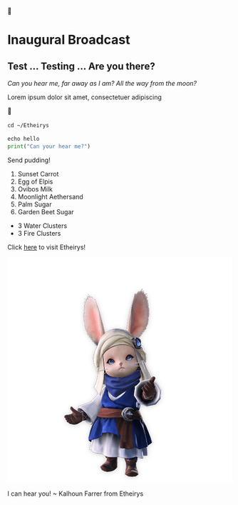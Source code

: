 🐇
# **Inaugural Broadcast**
## Test ... Testing ... Are you there?
*Can you hear me, far away as I am? All the way from the moon?* 

Lorem ipsum dolor sit amet, consectetuer adipiscing

🐇

`cd ~/Etheirys`

 ```python
 echo hello
 print("Can your hear me?")
 ```

Send pudding!
1. Sunset Carrot
1. Egg of Elpis
1. Ovibos Milk
1. Moonlight Aethersand
1. Palm Sugar
1. Garden Beet Sugar

- 3 Water Clusters
- 3 Fire Clusters

Click [here](https://finalfantasy.fandom.com/wiki/Etheirys) to visit Etheirys!

![Loporitt image](loporrit.png)

I can hear you! ~ Kalhoun Farrer from Etheirys